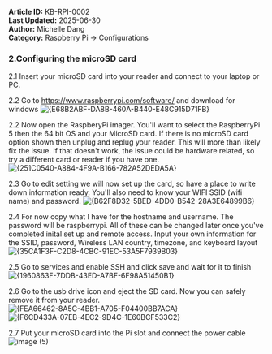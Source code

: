 **Article ID:** KB-RPI-0002  
**Last Updated:** 2025-06-30  
**Author:** Michelle Dang   
**Category:** Raspberry Pi → Configurations

### 2.Configuring the microSD card
2.1 Insert your microSD card into your reader and connect to your laptop or PC.

2.2 Go to https://www.raspberrypi.com/software/ and download for windows 
![{E68B2ABF-DA8B-460A-B440-E48C915D71FB}](https://github.com/user-attachments/assets/3e3a1cc5-178a-440f-b8fc-19f542cf3d33)

2.2 Now open the RaspberyPi imager. You'll want to select the RaspberryPi 5 then the 64 bit OS and 
your MicroSD card. If there is no microSD card option shown then unplug and replug your reader. This will more than likely fix the issue. If that doesn't work, the issue could be hardware related, so try a different card or reader if you have one.
![{251C0540-A884-4F9A-B166-782A52DEDA5A}](https://github.com/user-attachments/assets/3841c1d0-b799-4b9d-a5d9-3376567a7a79)

2.3 Go to edit setting we will now set up the card, so have a place to write down information ready. You'll also need to know your WIFI SSID (wifi name) and password. 
![{B62F8D32-5BED-4DD0-B542-28A3E64899B6}](https://github.com/user-attachments/assets/f051b527-9729-4233-a528-556c4835f0b5) 

2.4 For now copy what I have for the hostname and username. The password will be raspberrypi. All of these can be changed later once you've completed inital set up and remote access. 
Input your own information for the SSID, password, Wireless LAN country, timezone, and keyboard layout 
![{35CA1F3F-C2D8-4CBC-91EC-53A5F7939B03}](https://github.com/user-attachments/assets/1a90bb59-05fb-4d77-87fa-f4fe026571c4)

2.5 Go to services and enable SSH and click save and wait for it to finish
![{1960863F-7DDB-43ED-A7BF-6F98A51450B1}](https://github.com/user-attachments/assets/3864b5c9-fcfd-4b44-b570-fd8dbcd84f94)

2.6 Go to the usb drive icon and eject the SD card. Now you can safely remove it from your reader.  
![{FEA66462-8A5C-4BB1-A705-F04400BB7ACA}](https://github.com/user-attachments/assets/936eade0-b7a2-461a-ae21-4e0551322e56)
![{F6CD433A-07EB-4EC2-9D4C-1E60BCF533C2}](https://github.com/user-attachments/assets/4c4d1f08-8a34-4a43-8590-b4fbf64b3ec7)

2.7 Put your microSD card into the Pi slot and connect the power cable 
![image (5)](https://github.com/user-attachments/assets/a4f5cb7a-459f-48f2-8862-e408afc0ecde)
